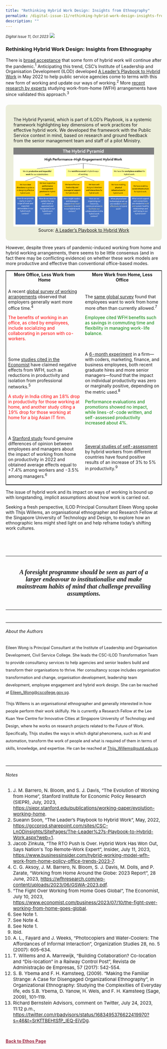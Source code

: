 ```yaml
---
title: "Rethinking Hybrid Work Design: Insights from Ethnography"
permalink: /digital-issue-11/rethinking-hybrid-work-design-insights-from-ethnography/
description: ""
---
```

<style>

.back a
{
	color: #9f2943;
	font-weight: bold;
}

#banner img
{
	width:100%;
}
	
.author
{
border-bottom: 1px solid black;
margin-top:40px;
padding-bottom:30px;
border-top: 1px solid black;	

}

.author p {
	font-size: 0.9em;
	line-height:24px !important;
	}	



.boxheader {
	color: white !important;
	}	

.containerbox {
	background-color: #eceedb;
	border-radius: 10px;
	padding: 5%;
	margin-top: 5%;
	
	}	

li {
	font-size: 15px !important;
	
	}	

	
.red-color {
	color: red;
	}	

	
.green-color {
	color: green;
	}	
	
	
.break
{
   border-top: 1px solid  black;
   border-bottom: 1px solid black;
	 padding:20px;
	text-align:center;
	margin-top:50px;
}
	
.break1
{
font-family: Georgia;
	font-size:20px;
	font-style: italic;
	font-weight: bold;
}
	
table
{
border: 1px solid black;
}	

	
</style>




<em><small>Digital Issue 11, Oct 2023</small></em>
<img src="[Place Banner Image here]">

<h3>Rethinking Hybrid Work Design: Insights from Ethnography</h3>

<p>There is <a href="https://siepr.stanford.edu/publications/working-paper/evolution-working-home">broad acceptance</a> that some form of hybrid work will continue after the pandemic.<sup>1</sup>  Anticipating this trend, CSC’s Institute of Leadership and Organisation Development (ILOD) developed <a href="https://gccprod.sharepoint.com/sites/CSC-LnODinsights/SitePages/The-Leader%27s-Playbook-to-Hybrid-Work.aspx?web=1">A Leader’s Playbook to Hybrid Work</a> in May 2022 to help public service agencies come to terms with this new form of working and update our ways of working.<sup>2</sup> More <a href="https://www.businessinsider.com/hybrid-working-model-wfh-work-from-home-policy-office-trends-2023-7">recent research by experts</a> studying work-from-home (WFH) arrangements have since validated this approach.<sup>3</sup>  </p>

<div class="containerbox">
	<p>The Hybrid Pyramid, which is part of ILOD’s Playbook, is a systemic framework highlighting key dimensions of work practices for effective hybrid work. We developed the framework with the Public Service context in mind, based on research and ground feedback from the senior management team and staff of a pilot Ministry. </p>
<img src="/images/Ethos_Images/Ethos_Digital_Issue_11/hybrid%20pyramid.png">
	
	
<figcaption style="text-align: center;">Source: <a href="">A Leader’s Playbook to Hybrid Work</a></figcaption>
</div>
<p>However, despite three years of pandemic-induced working from home and hybrid working arrangements, there seems to be little consensus (and in fact there may be conflicting evidence) on whether these work models are more productive and effective than conventional office-based modes.</p>  








<table>
  <tbody>
		<tr>
		<th>More Office, Less Work from Home</th>
		<th>More Work from Home, Less Office</th>
  </tr>
 
<tr>
    <td>
      <p>A recent <a href="wfhresearch.com/wp-content/uploads/2023/06/GSWA-2023.pdf"> global survey of working arrangements</a> observed that employers generally want more office time.<sup>4</sup></p>
      <p class="red-color">The benefits of working in an office, as cited by employees, include socializing and collaborating in person with co-workers.</p>
    </td>
    <td>
      <p>The <a href="wfhresearch.com/wp-content/uploads/2023/06/GSWA-2023.pdf">same global survey</a> found that employees want to work from home more often than currently allowed.<sup>7</sup></p>
      <p class="green-color">Employee cited WFH benefits such as savings in commuting time and flexibility in managing work-life balance.</p>
    </td>
  </tr>

  <tr>
    <td>
      <p>Some <a href="https://www.economist.com/business/2023/07/10/the-fight-over-working-from-home-goes-global">studies cited in the Economist</a> have claimed negative effects from WFH, such as reductions in productivity and isolation from professional networks.<sup>5</sup></p>
      <p class="red-color">A study in India citing an 18% drop in productivity for those working at home, and another study citing a 19% drop for those working at home for a big Asian IT firm.</p>
    </td>
		
   <td>
      <p>A <a href="siepr.stanford.edu/publications/working-paper/evolution-working-home">6-month experiment</a> in a firm—with coders, marketing, finance, and business employees, both recent graduate hires and more senior managers—found that the impact on individual productivity was zero or marginally positive, depending on the metric used.<sup>8</sup></p>
      <p class="green-color">Performance evaluations and promotions showed no impact, while lines-of-code written, and self-assessed productivity increased about 4%.</p>
    </td>
  </tr>
		
  <tr>
    <td>
      <p>A <a href="https://siepr.stanford.edu/publications/working-paper/evolution-working-home">Stanford study</a> found genuine differences of opinion between employees and managers about the impact of working from home on productivity in 2022 and obtained average effects equal to +7.4% among workers and -3.5% among managers.<sup>6</sup></p>
    </td>
    <td>
      <p><a href="https://siepr.stanford.edu/publications/working-paper/evolution-working-home">Several studies of self-assessment</a> by hybrid workers from different countries have found positive results of an increase of 3% to 5% in productivity.<sup>9</sup></p>
    </td>
  </tr>
	
</tbody>
</table>

<p>The issue of hybrid work and its impact on ways of working is bound up with longstanding, implicit assumptions about how work is carried out.</p> 
<p>Seeking a fresh perspective, ILOD Principal Consultant Eileen Wong spoke with Thijs Willems, an organisational ethnographer and Research Fellow at the Singapore University of Technology and Design, to explore how an ethnographic lens might shed light on and help reframe today’s shifting work cultures.</p>
 




<div class="break">

<p class="break1">
A foresight programme should be
seen as part of a larger endeavour
to institutionalise and make
mainstream habits of mind that
challenge prevailing assumptions.
</p>



</div>

<div class="author">
	<h6>About the Authors</h6>
	<p>Eileen Wong is Principal Consultant at the Institute of Leadership and Organisation Development, Civil Service College. She leads the CSC-ILOD Transformation Team to provide consultancy services to help agencies and senior leaders build and transform their organisations to thrive. Her consultancy scope includes organisation transformation and change, organisation development, leadership team development, employee engagement and hybrid work design. She can be reached at <a href="mailto:Eileen_Wong@cscollege.gov.sg">Eileen_Wong@cscollege.gov.sg</a>. </p>

<p>Thijs Willems is an organisational ethnographer and generally interested in how people perform their work skilfully. He is currently a Research Fellow at the Lee Kuan Yew Centre for Innovative Cities at Singapore University of Technology and Design, where he works on research projects related to the Future of Work. Specifically, Thijs studies the ways in which digital phenomena, such as AI and automation, transform the work of people and what is required of them in terms of skills, knowledge, and expertise. He can be reached at <a href="mailto:Thijs_Willems@sutd.edu.sg">Thijs_Willems@sutd.edu.sg</a>.</p>

</div>





<h6 id="notes">Notes</h6>
<ol>
        <li>J. M. Barrero, N. Bloom, and S. J. Davis, “The Evolution of Working from Home”, Stanford Institute for Economic Policy Research (SIEPR), July, 2023, <a href="https://siepr.stanford.edu/publications/working-paper/evolution-working-home">https://siepr.stanford.edu/publications/working-paper/evolution-working-home</a>.</li>
        
 <li>Sueann Soon, “The Leader’s Playbook to Hybrid Work”, May, 2022, <a href="https://gccprod.sharepoint.com/sites/CSC-LnODinsights/SitePages/The-Leader%27s-Playbook-to-Hybrid-Work.aspx?web=1">https://gccprod.sharepoint.com/sites/CSC-LnODinsights/SitePages/The-Leader%27s-Playbook-to-Hybrid-Work.aspx?web=1</a>.</li>
        
<li>Jacob Zinkula, “The RTO Push Is Over. Hybrid Work Has Won Out, Says Nation's Top Remote-Work Expert”, Insider, July 11, 2023, <a href="https://www.businessinsider.com/hybrid-working-model-wfh-work-from-home-policy-office-trends-2023-7">https://www.businessinsider.com/hybrid-working-model-wfh-work-from-home-policy-office-trends-2023-7</a>.</li>
        <li>C. G. Aksoy, J. M. Barrero, N. Bloom, S. J. Davis, M. Dolls, and P. Zarate, “Working from Home Around the Globe: 2023 Report”, 28 June, 2023, <a href="https://wfhresearch.com/wp-content/uploads/2023/06/GSWA-2023.pdf">https://wfhresearch.com/wp-content/uploads/2023/06/GSWA-2023.pdf</a>.</li>
        
<li>“The Fight Over Working from Home Goes Global”, The Economist, July 10, 2023, <a href="https://www.economist.com/business/2023/07/10/the-fight-over-working-from-home-goes-global">https://www.economist.com/business/2023/07/10/the-fight-over-working-from-home-goes-global</a>.</li>
        
<li>See Note 1.</li>
<li>See Note 4.</li>
<li>See Note 1.</li>
<li>Ibid.</li>
        
<li>A. L., Fayard and J. Weeks, “Photocopiers and Water-Coolers: The Affordances of Informal Interaction”, Organization Studies 28, no. 5 (2007): 605–634.</li>
        
<li>T. Willems and A. Marrewijk, “Building Collaboration? Co-location and “Dis-location” in a Railway Control Post”, Revista de Administração de Empresas, 57 (2017): 542-554.</li>
        
<li>S. B. Ybema and F. H. Kamsteeg, (2009). “Making the Familiar Strange: A Case for Disengaged Organizational Ethnography”, in Organizational Ethnography: Studying the Complexities of Everyday life, eds S.B. Ybema, D. Yanow, H. Wels, and F. H. Kamsteeg (Sage, 2009), 101–119.</li>
        
<li>Richard Bernstein Advisors, comment on Twitter, July 24, 2023, 11:12 p.m., <a href="https://twitter.com/rbadvisors/status/1683495376622419970?s=46&amp;t=SrKfTBEHtSfP_IEQ-EjVDg">https://twitter.com/rbadvisors/status/1683495376622419970?s=46&amp;t=SrKfTBEHtSfP_IEQ-EjVDg</a>.</li>
 </ol>


















<br>
<br>	
<div class="back">
<a href="/ethos/">Back to Ethos Page</a>	
</div>